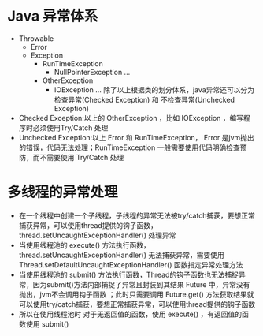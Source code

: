 # Java 异常体系
+ Throwable
  - Error
  - Exception
  	- RunTimeException
  		- NullPointerException ...
  	- OtherException
  		- IOException ...
除了以上根据类的划分体系，java异常还可以分为 检查异常(Checked Exception) 和 不检查异常(Unchecked Exception)
+ Checked Exception:以上的 OtherException ，比如 IOException ，编写程序时必须使用Try/Catch 处理
+ Unchecked Exception:以上 Error 和 RunTimeException， Error 是jvm抛出的错误，代码无法处理；RunTimeException 一般需要使用代码明确检查预防，而不需要使用 Try/Catch 处理

# 多线程的异常处理
+ 在一个线程中创建一个子线程，子线程的异常无法被try/catch捕获，要想正常捕获异常，可以使用thread提供的钩子函数， thread.setUncaughtExceptionHandler() 处理异常
+ 当使用线程池的 execute() 方法执行函数，thread.setUncaughtExceptionHandler() 无法捕获异常，需要使用 Thread.setDefaultUncaughtExceptionHandler() 函数指定异常处理方法
+ 当使用线程池的 submit() 方法执行函数，Thread的钩子函数也无法捕捉异常，因为submit()方法内部捕捉了异常且封装到其结果 Future 中，异常没有抛出，jvm不会调用钩子函数 ；此时只需要调用 Future.get() 方法获取结果就可以使用try/catch捕获，要想正常捕获异常，可以使用thread提供的钩子函数
+ 所以在使用线程池时 对于无返回值的函数，使用  execute() ，有返回值的函数使用 submit()
